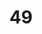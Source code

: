 ---
title: "49"
imageurl: "../src/content/assets/49.webp"
dwnurl: "https://imgs1.thamizhnation.org/49.jpg"
tags: ['thalaivar']
---
